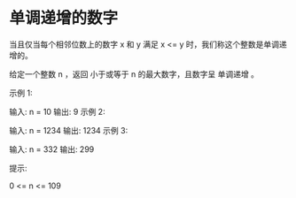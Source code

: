 # 单调递增的数字

当且仅当每个相邻位数上的数字 x 和 y 满足 x <= y 时，我们称这个整数是单调递增的。

给定一个整数 n ，返回 小于或等于 n 的最大数字，且数字呈 单调递增 。

示例 1:

输入: n = 10
输出: 9
示例 2:

输入: n = 1234
输出: 1234
示例 3:

输入: n = 332
输出: 299

提示:

0 <= n <= 109
